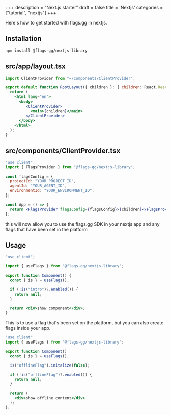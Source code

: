 +++
description = "Next.js starter"
draft = false
title = 'Nextjs'
categories = ["tutorial", "nextjs"]
+++

Here's how to get started with flags.gg in nextjs.

## Installation

```bash npm2yarn
npm install @flags-gg/nextjs-library
```

## src/app/layout.tsx

```jsx
import ClientProvider from "~/components/ClientProvider";

export default function RootLayout({ children }: { children: React.ReactNode }) {
  return (
    <html lang="en">
      <body>
         <ClientProvider>
           <main>{children}</main>
         </ClientProvider>
      </body>
    </html>
  );
}
```

## src/components/ClientProvider.tsx

```jsx
"use client";
import { FlagsProvider } from "@flags-gg/nextjs-library";

const flagsConfig = {
  projectId: "YOUR_PROJECT_ID",
  agentId: "YOUR_AGENT_ID",
  environmentId: "YOUR_ENVIRONMENT_ID",
};

const App = () => {
  return <FlagsProvider flagsConfig={flagsConfig}>{children}</FlagsProvider>;
};
```

this will now allow you to use the flags.gg SDK in your nextjs app and any flags that have been set in the platform

## Usage

```jsx
"use client";

import { useFlags } from "@flags-gg/nextjs-library";

export function Component() {
  const { is } = useFlags();

  if (!is("intro")?.enabled()) {
    return null;
  }

  return <div>show component</div>;
}
```

This is to use a flag that's been set on the platform, but you can also create flags inside your app.

```jsx
"use client"
import { useFlags } from "@flags-gg/nextjs-library";

export function Component()
  const { is } = useFlags();

  is("offlineFlag").initalize(false);

  if (!is("offlineFlag")?.enabled()) {
    return null;
  }

  return (
    <div>show offline content</div>
  );
};
```
